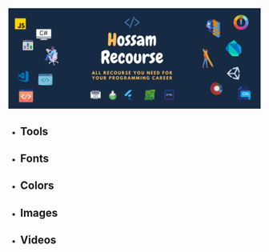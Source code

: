 <img src='Images/HossamResources.png'/>

<ul>
  <li>
    <h2>Tools</h2>
  </li>
</ul>

<ul>
  <li>
    <h2>Fonts</h2>
  </li>
</ul>

<ul>
  <li>
    <h2>Colors</h2>
  </li>
</ul>

<ul>
  <li>
    <h2>Images</h2>
  </li>
</ul>

<ul>
  <li>
    <h2>Videos</h2>
  </li>
</ul>


### 
